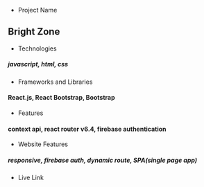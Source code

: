* Project Name
## Bright Zone

* Technologies
##### javascript, html, css

* Frameworks and Libraries
#### React.js, React Bootstrap, Bootstrap

* Features
#### context api, react router v6.4, firebase authentication

* Website Features
##### responsive, firebase auth, dynamic route, SPA(single page app)

* Live Link
    